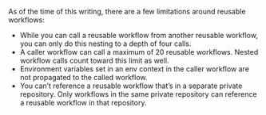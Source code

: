 As of the time of this writing, there are a few limitations around reusable workflows:

- While you can call a reusable workflow from another reusable workflow, you can only do this nesting to a depth of four calls.
- A caller workflow can call a maximum of 20 reusable workflows. Nested workflow calls count toward this limit as well.
- Environment variables set in an env context in the caller workflow are not propagated to the called workflow.
- You can’t reference a reusable workflow that’s in a separate private repository. Only workflows in the same private repository can reference a reusable workflow in that repository.